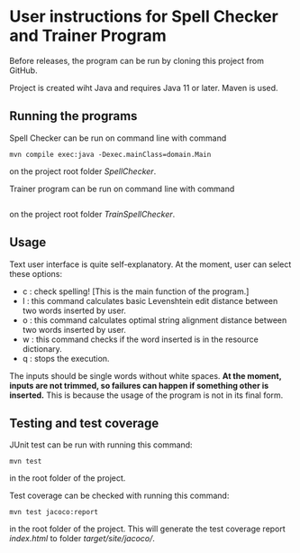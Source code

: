 # User instructions for Spell Checker and Trainer Program

Before releases, the program can be run by cloning this project from GitHub.

Project is created wiht Java and requires Java 11 or later. Maven is used.

## Running the programs

Spell Checker can be run on command line with command
```
mvn compile exec:java -Dexec.mainClass=domain.Main              
```
on the project root folder _SpellChecker_.

Trainer program can be run on command line with command
```

```
on the project root folder _TrainSpellChecker_.

## Usage

Text user interface is quite self-explanatory. At the moment, user can select these options:

* c : check spelling! [This is the main function of the program.]
* l : this command calculates basic Levenshtein edit distance between two words inserted by user.
* o : this command calculates optimal string alignment distance between two words inserted by user.
* w : this command checks if the word inserted is in the resource dictionary.
* q : stops the execution.

The inputs should be single words without white spaces. __At the moment, inputs are not trimmed, so failures can happen if something other is inserted.__
This is because the usage of the program is not in its final form.

## Testing and test coverage

JUnit test can be run with running this command:
```
mvn test
```
in the root folder of the project.

Test coverage can be checked with running this command:
```
mvn test jacoco:report
```
in the root folder of the project. This will generate the test coverage report _index.html_ to folder _target/site/jacoco/_.
